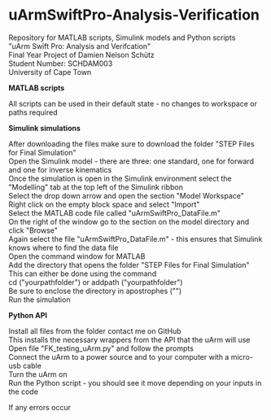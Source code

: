 # uArmSwiftPro-Analysis-Verification

Repository for MATLAB scripts, Simulink models and Python scripts</br>
"uArm Swift Pro: Analysis and Verifcation"</br>
Final Year Project of Damien Nelson Schütz </br>
Student Number: SCHDAM003</br>
University of Cape Town</br>

**MATLAB scripts**

All scripts can be used in their default state - no changes to workspace or paths required

**Simulink simulations**

After downloading the files make sure to download the folder "STEP Files for Final Simulation"</br>
Open the Simulink model - there are three: one standard, one for forward and one for inverse kinematics</br>
Once the simulation is open in the Simulink environment select the "Modelling" tab at the top left of the Simulink ribbon</br>
Select the drop down arrow and open the section "Model Workspace" </br>
Right click on the empty block space and select "Import"</br>
Select the MATLAB code file called "uArmSwiftPro_DataFile.m"</br>
On the right of the window go to the section on the model directory and click "Browse" </br>
Again select the file "uArmSwiftPro_DataFile.m" - this ensures that Simulink knows where to find the data file</br>
Open the command window for MATLAB</br>
Add the directory that opens the folder "STEP Files for Final Simulation" </br>
This can either be done using the command </br>
      cd ("yourpathfolder") or addpath ("yourpathfolder")</br>
Be sure to enclose the directory in apostrophes ("")</br>
Run the simulation

**Python API**

Install all files from the folder contact me on GitHub</br>
This installs the necessary wrappers from the API that the uArm will use</br>
Open file "FK_testing_uArm.py" and follow the prompts</br>
Connect the uArm to a power source and to your computer with a micro-usb cable</br>
Turn the uArm on </br>
Run the Python script - you should see it move depending on your inputs in the code

If any errors occur
